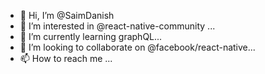 - 👋 Hi, I’m @SaimDanish
- 👀 I’m interested in @react-native-community ...
- 🌱 I’m currently learning graphQL...
- 💞️ I’m looking to collaborate on @facebook/react-native...
- 📫 How to reach me ...

<!---
SaimDanish/SaimDanish 
--->
